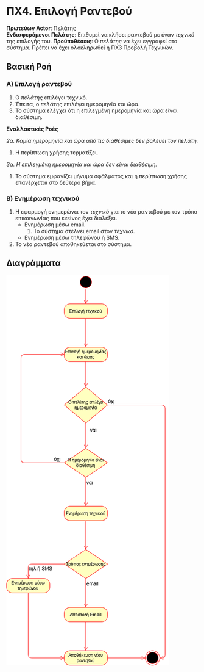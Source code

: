 # ΠΧ4. Επιλογή Ραντεβού

**Πρωτεύων Actor**: Πελάτης  
**Ενδιαφερόμενοι**
**Πελάτης**: Επιθυμεί να κλήσει ραντεβού με έναν *τεχνικό* της επιλογής του.
**Προϋποθέσεις**: Ο *πελάτης* να έχει εγγραφεί στο σύστημα. Πρέπει να έχει ολοκληρωθεί η ΠΧ3 Προβολή Τεχνικών.

## Βασική Ροή

### Α) Επιλογή ραντεβού

1. Ο *πελάτης* επιλέγει τεχνικό.
2. Έπειτα, ο *πελάτης* επιλέγει ημερομηνία και ώρα.
3. Το σύστημα ελέγχει ότι η επιλεγμένη ημερομηνία και ώρα είναι διαθέσιμη.

**Εναλλακτικές Ροές**

*2α. Καμία ημερομηνία και ώρα από τις διαθέσιμες δεν βολέυει τον πελάτη.*
1. Η περίπτωση χρήσης τερματίζει.

*3α. Η επιλεγμένη ημερομηνία και ώρα δεν είναι διαθέσιμη.*
1. Το σύστημα εμφανίζει μήνυμα σφάλματος και η περίπτωση χρήσης επανέρχεται στο δεύτερο βήμα.

### Β) Ενημέρωση τεχνικού

1. Η εφαρμογή ενημερώνει τον *τεχνικό* για το νέο ραντεβού με τον τρόπο επικοινωνίας που εκείνος έχει διαλέξει.
    * Ενημέρωση μέσω email.
        1. Το σύστημα στέλνει email στον *τεχνικό*.
    * Ενημέρωση μέσω τηλεφώνου ή SMS.
2. Το νέο ραντεβού αποθηκεύεται στο σύστημα.

## Διαγράμματα

![Διάγραμμα δραστηριοτήτων](uml/requirements/uc4-activity-diagram.png)